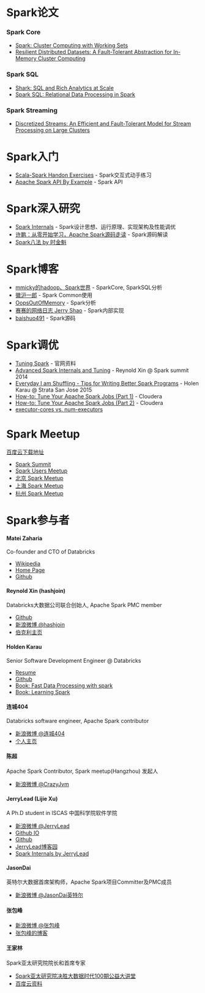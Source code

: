 # Spark论文

### Spark Core
- [Spark: Cluster Computing with Working Sets](http://people.csail.mit.edu/matei/papers/2010/hotcloud_spark.pdf)
- [Resilient Distributed Datasets: A Fault-Tolerant Abstraction for In-Memory Cluster Computing](http://www.cs.berkeley.edu/~matei/papers/2012/nsdi_spark.pdf)

### Spark SQL
- [Shark: SQL and Rich Analytics at Scale](http://www.eecs.berkeley.edu/Pubs/TechRpts/2012/EECS-2012-214.pdf)
- [Spark SQL: Relational Data Processing in Spark](http://people.csail.mit.edu/matei/papers/2015/sigmod_spark_sql.pdf)


### Spark Streaming
- [Discretized Streams: An Efficient and Fault-Tolerant Model for Stream Processing on Large Clusters](http://www.cs.berkeley.edu/~matei/papers/2012/hotcloud_spark_streaming.pdf)


# Spark入门
- [Scala-Spark Handon Exercises](http://ampcamp.berkeley.edu/big-data-mini-course/index.html) - Spark交互式动手练习
- [Apache Spark API By Example](http://homepage.cs.latrobe.edu.au/zhe/files/SparkAPIMaster.pdf) - Spark API


# Spark深入研究
- [Spark Internals](https://github.com/JerryLead/SparkInternals/blob/master/markdown/0-Introduction.md) - Spark设计思想、运行原理、实现架构及性能调优
- [许鹏：从零开始学习，Apache Spark源码走读](http://www.csdn.net/article/2014-05-29/2820013) - Spark源码解读
- [Spark八法 by 时金魁](https://github.com/shijinkui/spark_study)


# Spark博客
- [mmicky的hadoop、Spark世界](http://blog.csdn.net/book_mmicky) - SparkCore, SparkSQL分析
- [徽沪一郎](http://www.cnblogs.com/hseagle/) - Spark Common使用
- [OopsOutOfMemory](http://blog.csdn.net/oopsoom) - Spark分析
- [赛赛的网络日志 Jerry Shao](http://jerryshao.me/) - Spark内部实现
- [baishuo491](http://baishuo491.iteye.com/blog) - Spark源码


# Spark调优
- [Tuning Spark](http://spark.apache.org/docs/latest/tuning.html) - 官网资料
- [Advanced Spark Internals and Tuning](https://www.youtube.com/watch?v=HG2Yd-3r4-M) - Reynold Xin @ Spark summit 2014
- [Everyday I am Shuffling - Tips for Writing Better Spark Programs](https://www.youtube.com/watch?v=Wg2boMqLjCg) - Holen Karau @ Strata San Jose 2015
- [How-to: Tune Your Apache Spark Jobs (Part 1)](http://blog.cloudera.com/blog/2015/03/how-to-tune-your-apache-spark-jobs-part-1/) - Cloudera
- [How-to: Tune Your Apache Spark Jobs (Part 2)](http://blog.cloudera.com/blog/2015/03/how-to-tune-your-apache-spark-jobs-part-2/) - Cloudera
- [executor-cores vs. num-executors](http://apache-spark-user-list.1001560.n3.nabble.com/executor-cores-vs-num-executors-td9878.html)


# Spark Meetup
[百度云下载地址](http://pan.baidu.com/s/1dDrQ5ix)

- [Spark Summit](http://spark-summit.org/)
- [Spark Users Meetup](http://www.meetup.com/spark-users/)
- [北京 Spark Meetup](http://www.meetup.com/spark-user-beijing-Meetup/)
- [上海 Spark Meetup](http://www.meetup.com/Shanghai-Apache-Spark-Meetup/)
- [杭州 Spark Meetup](http://www.meetup.com/Hangzhou-Apache-Spark-Meetup/)


# Spark参与者 
#### Matei Zaharia
Co-founder and CTO of Databricks

- [Wikipedia](http://en.wikipedia.org/wiki/Matei_Zaharia)
- [Home Page](http://people.csail.mit.edu/matei/)
- [Github](https://github.com/mateiz)

#### Reynold Xin (hashjoin)
Databricks大数据公司联合创始人, Apache Spark PMC member

- [Github](https://github.com/rxin)
- [新浪微博 @hashjoin](http://www.weibo.com/hashjoin)
- [伯克利主页](http://www.cs.berkeley.edu/~rxin/)

#### Holden Karau
Senior Software Development Engineer @ Databricks

- [Resume](http://www.holdenkarau.com/resume.pdf?q=github)
- [Github](https://github.com/holdenk)
- [Book: Fast Data Processing with spark](http://it-ebooks.info/book/3185/)
- [Book: Learning Spark](http://shop.oreilly.com/product/0636920028512.do)

#### 连城404
Databricks software engineer, Apache Spark contributor

- [新浪微博 @连城404](http://www.weibo.com/lianchengzju)
- [个人主页](http://blog.liancheng.info/)

#### 陈超
Apache Spark Contributor, Spark meetup(Hangzhou) 发起人

- [新浪微博 @CrazyJvm](http://www.weibo.com/476691290)

#### JerryLead (Lijie Xu)
A Ph.D student in ISCAS 中国科学院软件学院

- [新浪微博 @JerryLead](http://www.weibo.com/jerrylead)
- [Github IO](http://jerrylead.github.io/)
- [Github](https://github.com/JerryLead)
- [JerryLead博客园](http://www.cnblogs.com/jerrylead/default.html?page=1)
- [Spark Internals by JerryLead](https://github.com/JerryLead/SparkInternals/blob/master/markdown/0-Introduction.md)

#### JasonDai
英特尔大数据首席架构师，Apache Spark项目Committer及PMC成员

- [新浪微博 @JasonDai英特尔](http://www.weibo.com/u/3816918426)

#### 张包峰
- [新浪微博 @张包峰](http://www.weibo.com/pelickzhang)
- [张包峰的博客](http://blog.csdn.net/pelick)

#### 王家林
Spark亚太研究院院长和首席专家

- [Spark亚太研究院决胜大数据时代100期公益大讲堂](http://edu.51cto.com/course/course_id-1659.html)
- [百度云资料](http://pan.baidu.com/share/home?uk=4013289088#category/type=0)


